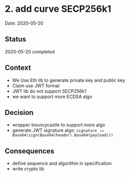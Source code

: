 # 2. add curve SECP256k1

Date: 2020-05-20

## Status

2020-05-20 completed

## Context

- We Use Eth lib to generate private key and public key
- Claim use JWT format
- JWT lib do not support SECP256k1
- we want to support more ECDSA algo

## Decision

- wrapper bouncycastle to support more algo
- generate JWT signature algo: `signature := Base64(sign(Base64(header).Base64(payload)))`


## Consequences

- define sequence and algorithm in specification
- write crypto lib
